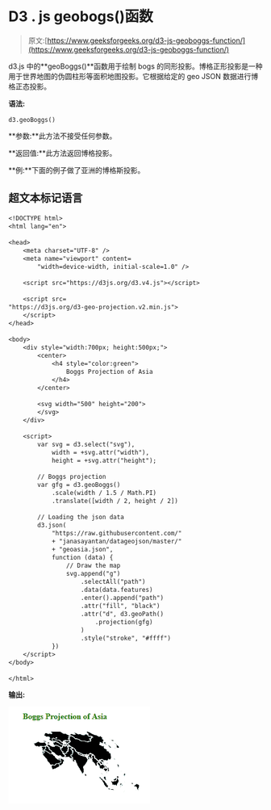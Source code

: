 # D3 . js geobogs()函数

> 原文:[https://www.geeksforgeeks.org/d3-js-geoboggs-function/](https://www.geeksforgeeks.org/d3-js-geoboggs-function/)

d3.js 中的**geoBoggs()**函数用于绘制 bogs 的同形投影。博格正形投影是一种用于世界地图的伪圆柱形等面积地图投影。它根据给定的 geo JSON 数据进行博格正态投影。

**语法:**

```
d3.geoBoggs()
```

**参数:**此方法不接受任何参数。

**返回值:**此方法返回博格投影。

**例:**下面的例子做了亚洲的博格斯投影。

## 超文本标记语言

```
<!DOCTYPE html>
<html lang="en">

<head>
    <meta charset="UTF-8" />
    <meta name="viewport" content=
        "width=device-width, initial-scale=1.0" />

    <script src="https://d3js.org/d3.v4.js"></script>

    <script src=
"https://d3js.org/d3-geo-projection.v2.min.js">
    </script>
</head>

<body>
    <div style="width:700px; height:500px;">
        <center>
            <h4 style="color:green">
                Boggs Projection of Asia
            </h4>
        </center>

        <svg width="500" height="200">
        </svg>
    </div>

    <script>
        var svg = d3.select("svg"),
            width = +svg.attr("width"),
            height = +svg.attr("height");

        // Boggs projection
        var gfg = d3.geoBoggs()
            .scale(width / 1.5 / Math.PI)
            .translate([width / 2, height / 2])

        // Loading the json data 
        d3.json(
            "https://raw.githubusercontent.com/"
            + "janasayantan/datageojson/master/"
            + "geoasia.json",
            function (data) {
                // Draw the map
                svg.append("g")
                    .selectAll("path")
                    .data(data.features)
                    .enter().append("path")
                    .attr("fill", "black")
                    .attr("d", d3.geoPath()
                        .projection(gfg)
                    )
                    .style("stroke", "#ffff")
            })
    </script>
</body>

</html>
```

**输出:**

![](img/acc8679890b52041a05880ee714a55ab.png)